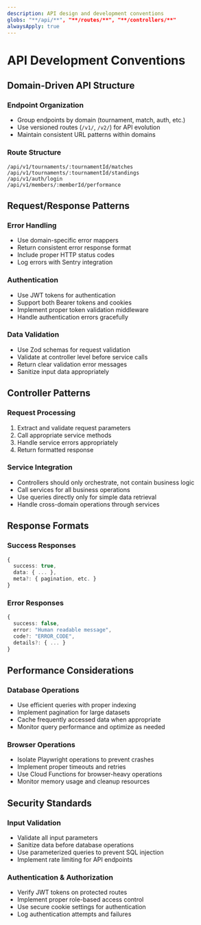 ```yaml
---
description: API design and development conventions
globs: "**/api/**", "**/routes/**", "**/controllers/**"
alwaysApply: true
---
```


# API Development Conventions

## Domain-Driven API Structure

### Endpoint Organization
- Group endpoints by domain (tournament, match, auth, etc.)
- Use versioned routes (`/v1/`, `/v2/`) for API evolution
- Maintain consistent URL patterns within domains

### Route Structure
```
/api/v1/tournaments/:tournamentId/matches
/api/v1/tournaments/:tournamentId/standings
/api/v1/auth/login
/api/v1/members/:memberId/performance
```

## Request/Response Patterns

### Error Handling
- Use domain-specific error mappers
- Return consistent error response format
- Include proper HTTP status codes
- Log errors with Sentry integration

### Authentication
- Use JWT tokens for authentication
- Support both Bearer tokens and cookies
- Implement proper token validation middleware
- Handle authentication errors gracefully

### Data Validation
- Use Zod schemas for request validation
- Validate at controller level before service calls
- Return clear validation error messages
- Sanitize input data appropriately

## Controller Patterns

### Request Processing
1. Extract and validate request parameters
2. Call appropriate service methods
3. Handle service errors appropriately
4. Return formatted response

### Service Integration
- Controllers should only orchestrate, not contain business logic
- Call services for all business operations
- Use queries directly only for simple data retrieval
- Handle cross-domain operations through services

## Response Formats

### Success Responses
```typescript
{
  success: true,
  data: { ... },
  meta?: { pagination, etc. }
}
```

### Error Responses
```typescript
{
  success: false,
  error: "Human readable message",
  code?: "ERROR_CODE",
  details?: { ... }
}
```

## Performance Considerations

### Database Operations
- Use efficient queries with proper indexing
- Implement pagination for large datasets
- Cache frequently accessed data when appropriate
- Monitor query performance and optimize as needed

### Browser Operations
- Isolate Playwright operations to prevent crashes
- Implement proper timeouts and retries
- Use Cloud Functions for browser-heavy operations
- Monitor memory usage and cleanup resources

## Security Standards

### Input Validation
- Validate all input parameters
- Sanitize data before database operations
- Use parameterized queries to prevent SQL injection
- Implement rate limiting for API endpoints

### Authentication & Authorization
- Verify JWT tokens on protected routes
- Implement proper role-based access control
- Use secure cookie settings for authentication
- Log authentication attempts and failures